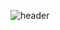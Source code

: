 ![header](https://capsule-render.vercel.app/api?type=Venom&color=gradient&height=300&section=header&text=Mione%20Dev&fontColor=d6ace6&fontSize=70)

